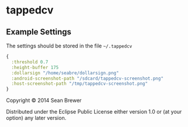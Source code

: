 # tappedcv

## Example Settings

The settings should be stored in the file `~/.tappedcv`

```clojure
{
  :threshold 0.7
  :height-buffer 175
  :dollarsign "/home/seabre/dollarsign.png"
  :android-screenshot-path "/sdcard/tappedcv-screenshot.png"
  :host-screenshot-path "/tmp/tappedcv-screenshot.png"
}
```


Copyright © 2014 Sean Brewer

Distributed under the Eclipse Public License either version 1.0 or (at
your option) any later version.
